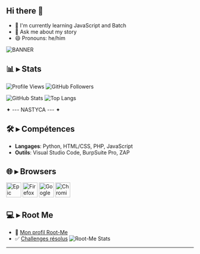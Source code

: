 ## Hi there 👋

- 🌱 I'm currently learning JavaScript and Batch
- 💬 Ask me about my story
- 😄 Pronouns: he/him

![BANNER](https://i.ibb.co/3STJwjN/Banni-re-Nastyca-Couleur.png)

## 📊 ▸ Stats
![Profile Views](https://komarev.com/ghpvc/?username=nastyca&label=Profile%20views&color=0085ff&style=flat) ![GitHub Followers](https://img.shields.io/github/followers/Nastyca?style=social)

![GitHub Stats](https://github-readme-stats.vercel.app/api?username=Nastyca&show_icons=true&theme=radical) 
![Top Langs](https://github-readme-stats.vercel.app/api/top-langs/?username=Nastyca&layout=compact&theme=radical)

✦ --- NASTYCA --- ✦

## 🛠️ ▸ Compétences
- **Langages**: Python, HTML/CSS, PHP, JavaScript
- **Outils**: Visual Studio Code, BurpSuite Pro, ZAP

## 🌐 ▸ Browsers
<img src="https://play-lh.googleusercontent.com/fK7sNgC6gPtsJUOU6v6qJHvH9wo3gi2O3XHV3unB6arktwBiWeUXAmOUl0lhXNlnKA" width="40" height="40" alt="Epic Privacy Browser" /> <img src="https://upload.wikimedia.org/wikipedia/commons/8/84/Mozilla_Firefox_3.5_logo.png" width="40" height="40" alt="Firefox" /> <img src="https://upload.wikimedia.org/wikipedia/commons/thumb/e/e1/Google_Chrome_icon_%28February_2022%29.svg/2048px-Google_Chrome_icon_%28February_2022%29.svg.png" width="40" height="40" alt="Google Chrome" /> <img src="https://upload.wikimedia.org/wikipedia/commons/2/28/Chromium_Logo.svg" width="40" height="40" alt="Chromium" />

## 💻 ▸ Root Me
- 🔗 [Mon profil Root-Me](https://www.root-me.org/Nastyca)
- ✅ [Challenges résolus](https://www.root-me.org/Nastyca/challenges)
![Root-Me Stats](https://root-me-diff.vercel.app/rm-gh?nickname=Nastyca&fstats=show)
---
